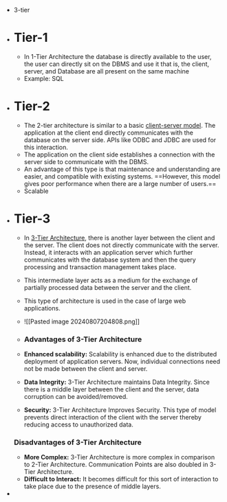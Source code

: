 - 3-tier
- # Tier-1
	- In 1-Tier Architecture the database is directly available to the user, the user can directly sit on the DBMS and use it that is, the client, server, and Database are all present on the same machine
	- Example: SQL 
- # Tier-2
	- The 2-tier architecture is similar to a basic [client-server model](https://www.geeksforgeeks.org/client-server-model/). The application at the client end directly communicates with the database on the server side. APIs like ODBC and JDBC are used for this interaction.
	- The application on the client side establishes a connection with the server side to communicate with the DBMS.
	- An advantage of this type is that maintenance and understanding are easier, and compatible with existing systems. ==However, this model gives poor performance when there are a large number of users.==
	- Scalable
- # Tier-3
	- In [3-Tier Architecture](https://www.geeksforgeeks.org/introduction-of-3-tier-architecture-in-dbms-set-2/), there is another layer between the client and the server. The client does not directly communicate with the server. Instead, it interacts with an application server which further communicates with the database system and then the query processing and transaction management takes place.
	- This intermediate layer acts as a medium for the exchange of partially processed data between the server and the client.
	- This type of architecture is used in the case of large web applications.
	- ![[Pasted image 20240807204808.png]]
	- ### ****Advantages of 3-Tier Architecture****
	
	- ****Enhanced scalability:**** Scalability is enhanced due to the distributed deployment of application servers. Now, individual connections need not be made between the client and server.
	- ****Data Integrity:**** 3-Tier Architecture maintains Data Integrity. Since there is a middle layer between the client and the server, data corruption can be avoided/removed.
	- ****Security:**** 3-Tier Architecture Improves Security. This type of model prevents direct interaction of the client with the server thereby reducing access to unauthorized data.
	
	### ****Disadvantages of 3-Tier Architecture****
	
	- ****More Complex:**** 3-Tier Architecture is more complex in comparison to 2-Tier Architecture. Communication Points are also doubled in 3-Tier Architecture.
	- ****Difficult to Interact:**** It becomes difficult for this sort of interaction to take place due to the presence of middle layers.
- 
